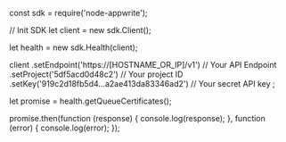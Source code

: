 const sdk = require('node-appwrite');

// Init SDK
let client = new sdk.Client();

let health = new sdk.Health(client);

client
    .setEndpoint('https://[HOSTNAME_OR_IP]/v1') // Your API Endpoint
    .setProject('5df5acd0d48c2') // Your project ID
    .setKey('919c2d18fb5d4...a2ae413da83346ad2') // Your secret API key
;

let promise = health.getQueueCertificates();

promise.then(function (response) {
    console.log(response);
}, function (error) {
    console.log(error);
});